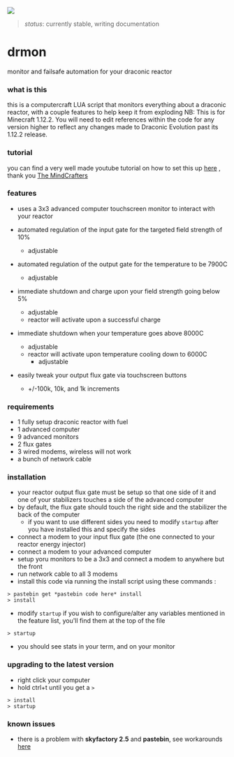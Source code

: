 
![](examples/2.jpg)
> *status*: currently stable, writing documentation


# drmon
monitor and failsafe automation for your draconic reactor

### what is this
this is a computercraft LUA script that monitors everything about a draconic reactor, with a couple features to help keep it from exploding
NB: This is for Minecraft 1.12.2. You will need to edit references within the code for any version higher to reflect any changes made to Draconic Evolution past its 1.12.2 release.


### tutorial
you can find a very well made youtube tutorial on how to set this up [here](https://www.youtube.com/watch?v=8rBhQP1xqEU) , thank you [The MindCrafters](https://www.youtube.com/channel/UCf2wEy4_BbYpAQcgvN26OaQ)

### features
* uses a 3x3 advanced computer touchscreen monitor to interact with your reactor
* automated regulation of the input gate for the targeted field strength of 10%
  * adjustable
* automated regulation of the output gate for the temperature to be 7900C
  * adjustable
* immediate shutdown and charge upon your field strength going below 5%
  * adjustable
  * reactor will activate upon a successful charge
* immediate shutdown when your temperature goes above 8000C
  * adjustable
  * reactor will activate upon temperature cooling down to 6000C
    * adjustable

* easily tweak your output flux gate via touchscreen buttons
  * +/-100k, 10k, and 1k increments

### requirements
* 1   fully setup draconic reactor with fuel
* 1   advanced computer
* 9   advanced monitors
* 2   flux gates
* 3   wired modems, wireless will not work
* a   bunch of network cable

### installation
* your reactor output flux gate must be setup so that one side of it and one of your stabilizers touches a side of the advanced computer
* by default, the flux gate should touch the right side and the stabilizer the back of the computer
  * if you want to use different sides you need to modify `startup` after you have installed this and specify the sides
* connect a modem to your input flux gate (the one connected to your reactor energy injector)
* connect a modem to your advanced computer
* setup yoru monitors to be a 3x3 and connect a modem to anywhere but the front
* run network cable to all 3 modems
* install this code via running the install script using these commands :
```
> pastebin get *pastebin code here* install
> install
```
* modify `startup` if you wish to configure/alter any variables mentioned in the feature list, you'll find them at the top of the file
```
> startup
```
* you should see stats in your term, and on your monitor

### upgrading to the latest version
* right click your computer
* hold ctrl+t until you get a `>`

```
> install
> startup
```

### known issues
* there is a problem with **skyfactory 2.5** and **pastebin**, see workarounds [here](https://github.com/acidjazz/drmon/issues/9#issuecomment-277910288)
